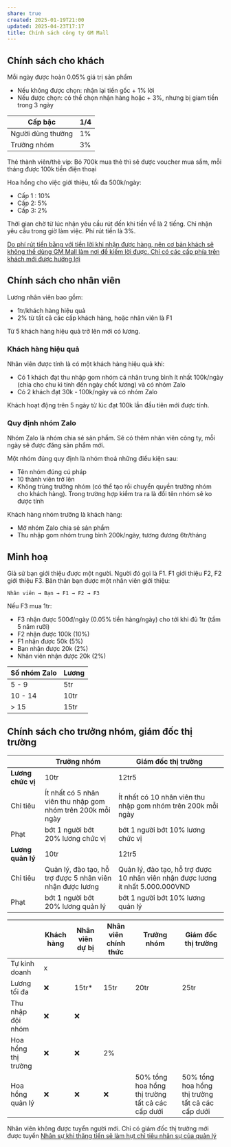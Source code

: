 ```yaml
---
share: true
created: 2025-01-19T21:00
updated: 2025-04-23T17:17
title: Chính sách công ty GM Mall
---
```

## Chính sách cho khách
Mỗi ngày được hoàn 0.05% giá trị sản phẩm

- Nếu không được chọn: nhận lại tiền gốc + 1% lời
- Nếu được chọn: có thể chọn nhận hàng hoặc  + 3%, nhưng bị giam tiền trong 3 ngày

| Cấp bậc           | 1/4 |
| ----------------- | --- |
| Người dùng thường | 1%  |
| Trưởng nhóm       | 3%  |

Thẻ thành viên/thẻ vip: Bỏ 700k mua thẻ thì sẽ được voucher mua sắm, mỗi tháng được 100k tiền điện thoại

Hoa hồng cho việc giới thiệu, tối đa 500k/ngày:
- Cấp 1 : 10% 
- Cấp 2: 5% 
- Cấp 3: 2% 

Thời gian chờ từ lúc nhận yêu cầu rút đến khi tiền về là 2 tiếng. Chỉ nhận yêu cầu trong giờ làm việc. Phí rút tiền là 3%. 

[Do phí rút tiền bằng với tiền lời khi nhận được hàng, nên cơ bản khách sẽ không thể dùng GM Mall làm nơi để kiếm lời được. Chỉ có các cấp phía trên khách mới được hưởng lợi](./Do%20ph%C3%AD%20r%C3%BAt%20ti%E1%BB%81n%20b%E1%BA%B1ng%20v%E1%BB%9Bi%20ti%E1%BB%81n%20l%E1%BB%9Di%20khi%20nh%E1%BA%ADn%20%C4%91%C6%B0%E1%BB%A3c%20h%C3%A0ng,%20n%C3%AAn%20c%C6%A1%20b%E1%BA%A3n%20kh%C3%A1ch%20s%E1%BA%BD%20kh%C3%B4ng%20th%E1%BB%83%20d%C3%B9ng%20GM%20Mall%20l%C3%A0m%20n%C6%A1i%20%C4%91%E1%BB%83%20ki%E1%BA%BFm%20l%E1%BB%9Di%20%C4%91%C6%B0%E1%BB%A3c.%20Ch%E1%BB%89%20c%C3%B3%20c%C3%A1c%20c%E1%BA%A5p%20ph%C3%ADa%20tr%C3%AAn%20kh%C3%A1ch%20m%E1%BB%9Bi%20%C4%91%C6%B0%E1%BB%A3c%20h%C6%B0%E1%BB%9Fng%20l%E1%BB%A3i.md)

## Chính sách cho nhân viên
Lương nhân viên bao gồm:
- 1tr/khách hàng hiệu quả
- 2% từ tất cả các cấp khách hàng, hoặc nhân viên là F1

Từ 5 khách hàng hiệu quả trở lên mới có lương. 

### Khách hàng hiệu quả
Nhân viên được tính là có một khách hàng hiệu quả khi:
- Có 1 khách đạt thu nhập gom nhóm cá nhân trung bình ít nhất 100k/ngày (chia cho chu kì tính đến ngày chốt lương) và có nhóm Zalo
- Có 2 khách đạt 30k - 100k/ngày và có nhóm Zalo

Khách hoạt động trên 5 ngày từ lúc đạt 100k lần đầu tiên mới được tính.

### Quy định nhóm Zalo
Nhóm Zalo là nhóm chia sẻ sản phẩm. Sẽ có thêm nhân viên công ty, mỗi ngày sẽ được đăng sản phẩm mới.

Một nhóm đúng quy định là nhóm thoả những điều kiện sau:
- Tên nhóm đúng cú pháp
- 10 thành viên trở lên
- Không trùng trưởng nhóm (có thể tạo rồi chuyển quyền trưởng nhóm cho khách hàng). Trong trường hợp kiểm tra ra là đổi tên nhóm sẽ ko được tính 

Khách hàng nhóm trưởng là khách hàng:
- Mở nhóm Zalo chia sẻ sản phẩm
- Thu nhập gom nhóm trung bình 200k/ngày, tương đương 6tr/tháng

## Minh hoạ
Giả sử bạn giới thiệu được một người. Người đó gọi là F1. F1 giới thiệu F2, F2 giới thiệu F3. Bản thân bạn được một nhân viên giới thiệu:
```
Nhân viên → Bạn → F1 → F2 → F3
```
Nếu F3 mua 1tr:
- F3 nhận được 500đ/ngày (0.05% tiền hàng/ngày) cho tới khi đủ 1tr (tầm 5 năm rưỡi)
- F2 nhận được 100k (10%)
- F1 nhận được 50k (5%)
- Bạn nhận được 20k (2%)
- Nhân viên nhận được 20k (2%)

| Số nhóm Zalo | Lương |
| ------------ | ----- |
| 5 - 9        | 5tr   |
| 10 - 14      | 10tr  |
| > 15         | 15tr  |

## Chính sách cho trưởng nhóm, giám đốc thị trường
|                   | Trưởng nhóm                                                 | Giám đốc thị trường                                                             |
| ----------------- | ----------------------------------------------------------- | ------------------------------------------------------------------------------- |
| **Lương chức vị** | 10tr                                                        | 12tr5                                                                           |
| Chỉ tiêu          | Ít nhất có 5 nhân viên thu nhập gom nhóm trên 200k mỗi ngày | Ít nhất có 10 nhân viên thu nhập gom nhóm trên 200k mỗi ngày                    |
| Phạt              | bớt 1 người bớt 20% lương chức vị                           | bớt 1 người bớt 10% lương chức vị                                               |
| **Lương quản lý** | 10tr                                                        | 12tr5                                                                           |
| Chỉ tiêu          | Quản lý, đào tạo, hỗ trợ được 5 nhân viên nhận được lương   | Quản lý, đào tạo, hỗ trợ được 10 nhân viên nhận được lương ít nhất 5.000.000VND |
| Phạt              | bớt 1 người bớt 20% lương quản lý                           | bớt 1 người bớt 10% lương quản lý                                                                                |


|                     | Khách hàng | Nhân viên dự bị | Nhân viên chính thức | Trưởng nhóm                                      | Giám đốc thị trường                              |
| ------------------- | ---------- | --------------- | -------------------- | ------------------------------------------------ | ------------------------------------------------ |
| Tự kinh doanh       | x           |                 |                      |                                                  |                                                  |
| Lương tối đa        | ❌         | 15tr*           | 15tr                 | 20tr                                             | 25tr                                             |
| Thu nhập đội nhóm   | ❌         | ❌              |                      |                                                  |                                                  |
| Hoa hồng thị trường | ❌         | ❌              | 2%                   |                                                  |                                                  |
| Hoa hồng quản lý    | ❌         | ❌              | ❌                   | 50% tổng hoa hồng thị trường tất cả các cấp dưới | 50% tổng hoa hồng thị trường tất cả các cấp dưới |

Nhân viên không được tuyển người mới. Chỉ có giám đốc thị trường mới được tuyển
[Nhân sự khi thăng tiến sẽ làm hụt chỉ tiêu nhân sự của quản lý](../../../../%E2%9A%A1Hi%E1%BB%83u%20bi%E1%BA%BFt%20s%C3%A2u/M%C3%B4%20h%C3%ACnh%20nh%C3%A2n%20s%E1%BB%B1/%C4%90%E1%BA%A1i%20l%C3%BD,%20l%C6%B0%C6%A1ng%20kho%C3%A1n,%20KPI/Nh%C3%A2n%20s%E1%BB%B1%20khi%20th%C4%83ng%20ti%E1%BA%BFn%20s%E1%BA%BD%20l%C3%A0m%20h%E1%BB%A5t%20ch%E1%BB%89%20ti%C3%AAu%20nh%C3%A2n%20s%E1%BB%B1%20c%E1%BB%A7a%20qu%E1%BA%A3n%20l%C3%BD.md)